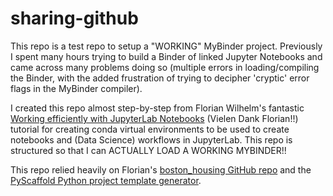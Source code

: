 # sharing-github
This repo is a test repo to setup a "WORKING" MyBinder project. Previously I spent many hours trying to build a Binder of linked Jupyter Notebooks and came across many problems doing so (multiple errors in loading/compiling the Binder, with the added frustration of trying to decipher 'cryptic' error flags in the MyBinder compiler).

I created this repo almost step-by-step from Florian Wilhelm's fantastic [Working efficiently with JupyterLab Notebooks](https://florianwilhelm.info/2018/11/working_efficiently_with_jupyter_lab/) (Vielen Dank Florian!!) tutorial for creating conda virtual environments to be used to create notebooks and (Data Science) workflows in JupyterLab. This repo is structured so that I can ACTUALLY LOAD A WORKING MYBINDER!!

This repo relied heavily on Florian's [boston_housing GitHub repo](https://github.com/FlorianWilhelm/boston_housing/blob/master/requirements.txt) and the [PyScaffold Python project template generator](https://pyscaffold.org/en/latest/).
